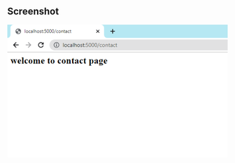 
## Screenshot

![alt text](https://github.com/kemaloncell/Our-own-server/blob/main/img/Screenshot_1.png)
